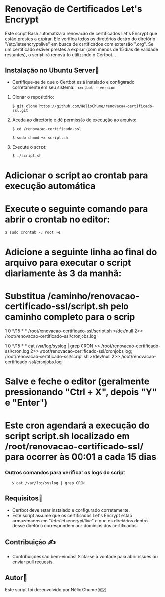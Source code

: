 #  Renovação de Certificados Let's Encrypt

Este script Bash automatiza a renovação de certificados Let's Encrypt que estão prestes a expirar. Ele verifica todos os diretórios dentro do diretório "/etc/letsencrypt/live" em busca de certificados com extensão ".org". Se um certificado estiver prestes a expirar (com menos de 15 dias de validade restantes), o script irá renová-lo utilizando o Certbot...

## Instalação no Ubuntu Server:penguin:

- Certifique-se de que o Certbot está instalado e configurado corretamente em seu sistema:
  `` certbot --version``
1. Clonar o repositório:
   
   ```
   $ git clone https://github.com/NelioChume/renovacao-certificado-ssl.git
   ```

2. Aceda ao directório e dê permissão de execução ao arquivo:
   
   ```
   $ cd /renovacao-certificado-ssl
   ```
   
   ```
   $ sudo chmod +x script.sh
   ```

3. Execute o script:
   
   ```
   $ ./script.sh
   ```
   
# Adicionar o script ao crontab para execução automática
# Execute o seguinte comando para abrir o crontab no editor:

 ```
 $ sudo crontab -u root -e
 ```

# Adicione a seguinte linha ao final do arquivo para executar o script diariamente às 3 da manhã:
# Substitua /caminho/renovacao-certificado-ssl/script.sh pelo caminho completo para o scrip
1 0 */15 * * /root/renovacao-certificado-ssl/script.sh >/dev/null 2>> /root/renovacao-certificado-ssl/cronjobs.log

1 0 */15 * * cat /var/log/syslog | grep CRON >> /root/renovacao-certificado-ssl/cron.log 2>> /root/renovacao-certificado-ssl/cronjobs.log; /root/renovacao-certificado-ssl/script.sh >/dev/null 2>> /root/renovacao-certificado-ssl/cronjobs.log


# Salve e feche o editor (geralmente pressionando "Ctrl + X", depois "Y" e "Enter")

# Este cron agendará a execução do script script.sh localizado em /root/renovacao-certificado-ssl/ para ocorrer às 00:01 a cada 15 dias

### Outros comandos para verificar os logs do script
```
   $ cat /var/log/syslog | grep CRON
```

## Requisitos:dart:

- Certbot deve estar instalado e configurado corretamente.
- Este script assume que os certificados Let's Encrypt estão armazenados em "/etc/letsencrypt/live" e que os diretórios dentro desse diretório correspondem aos domínios dos certificados.

## Contribuição :writing_hand:

- Contribuições são bem-vindas! Sinta-se à vontade para abrir issues ou enviar pull requests.

## Autor:massage:

Este script foi desenvolvido por Nélio Chume :mozambique:








